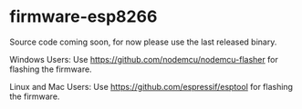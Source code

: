 # firmware-esp8266

Source code coming soon, for now please use the last released binary.

Windows Users:
Use https://github.com/nodemcu/nodemcu-flasher for flashing the firmware.

Linux and Mac Users:
Use https://github.com/espressif/esptool for flashing the firmware.
